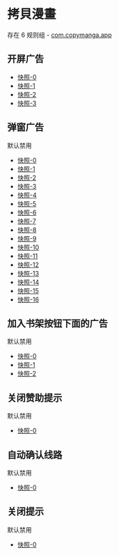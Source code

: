 # 拷貝漫畫

存在 6 规则组 - [com.copymanga.app](/src/apps/com.copymanga.app.ts)

## 开屏广告

- [快照-0](https://i.gkd.li/import/12504489)
- [快照-1](https://i.gkd.li/import/12504507)
- [快照-2](https://i.gkd.li/import/12852509)
- [快照-3](https://i.gkd.li/import/12504492)

## 弹窗广告

默认禁用

- [快照-0](https://i.gkd.li/import/13259085)
- [快照-1](https://i.gkd.li/import/12504486)
- [快照-2](https://i.gkd.li/import/12504488)
- [快照-3](https://i.gkd.li/import/13344156)
- [快照-4](https://i.gkd.li/import/12504520)
- [快照-5](https://i.gkd.li/import/12661019)
- [快照-6](https://i.gkd.li/import/13193877)
- [快照-7](https://i.gkd.li/import/12892156)
- [快照-8](https://i.gkd.li/import/12504501)
- [快照-9](https://i.gkd.li/import/13259082)
- [快照-10](https://i.gkd.li/import/13246786)
- [快照-11](https://i.gkd.li/import/13521801)
- [快照-12](https://i.gkd.li/import/13332719)
- [快照-13](https://i.gkd.li/import/13233178)
- [快照-14](https://i.gkd.li/import/13372542)
- [快照-15](https://i.gkd.li/import/12925052)
- [快照-16](https://i.gkd.li/import/12925095)

## 加入书架按钮下面的广告

默认禁用

- [快照-0](https://i.gkd.li/import/12504525)
- [快照-1](https://i.gkd.li/import/12851671)
- [快照-2](https://i.gkd.li/import/12909005)

## 关闭赞助提示

默认禁用

- [快照-0](https://i.gkd.li/import/12851627)

## 自动确认线路

默认禁用

- [快照-0](https://i.gkd.li/import/13233179)

## 关闭提示

默认禁用

- [快照-0](https://i.gkd.li/import/13233180)
